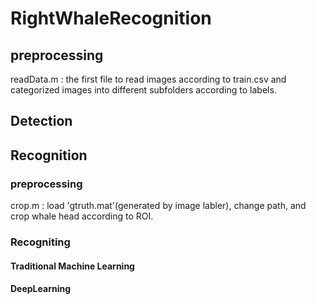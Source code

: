 # RightWhaleRecognition

## preprocessing
readData.m : the first file to read images according to train.csv and categorized images into different subfolders according to labels.

## Detection



## Recognition
### preprocessing
crop.m : load 'gtruth.mat'(generated by image labler), change path, and crop whale head according to ROI.

### Recogniting

#### Traditional Machine Learning

#### DeepLearning

